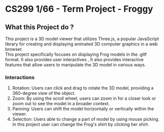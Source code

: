 # CS299 1/66 - Term Project - Froggy

## What this Project do ?
This project is a 3D model viewer that utilizes Three.js, a popular JavaScript library for creating and displaying animated 3D computer graphics in a web browser.  
This project specifically focuses on displaying Frog models in the .gltf format. It also provides user interactives , It also provides interactive features that allow users to manipulate the 3D model in various ways.

### Interactions
1. Rotation: Users can click and drag to rotate the 3D model, providing a 360-degree view of the object.
2. Zoom: By using the scroll wheel, users can zoom in for a closer look or zoom out to see the model in a broader context.
3. Panning: Users can shift the model horizontally or vertically within the viewer.
4. Selection: Users able to change a part of model by using mouse picking. In this project user can change the Frog's shirt by clicking her shirt.
